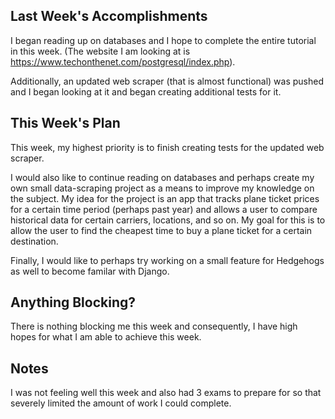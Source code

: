 ## Last Week's Accomplishments

I began reading up on databases and I hope to complete the entire tutorial in this week. (The website I am looking at is https://www.techonthenet.com/postgresql/index.php).

Additionally, an updated web scraper (that is almost functional) was pushed and I began looking at it and began creating additional tests for it.

## This Week's Plan

This week, my highest priority is to finish creating tests for the updated web scraper.

I would also like to continue reading on databases and perhaps create my own small data-scraping project as a means to improve my knowledge on the subject. My idea for the project is an app that tracks plane ticket prices for a certain time period (perhaps past year) and allows a user to compare historical data for certain carriers, locations, and so on. My goal for this is to allow the user to find the cheapest time to buy a plane ticket for a certain destination.

Finally, I would like to perhaps try working on a small feature for Hedgehogs as well to become familar with Django. 

## Anything Blocking?

There is nothing blocking me this week and consequently, I have high hopes for what I am able to achieve this week.

## Notes

I was not feeling well this week and also had 3 exams to prepare for so that severely limited the amount of work I could complete.
